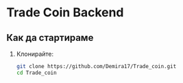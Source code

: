 # Trade Coin Backend

## Как да стартираме

1. Клонирайте:
   ```bash
   git clone https://github.com/Demira17/Trade_coin.git
   cd Trade_coin
